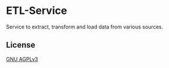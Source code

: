 # ETL-Service
Service to extract, transform and load data from various sources.

## License
[GNU AGPLv3](https://choosealicense.com/licenses/agpl-3.0/)
